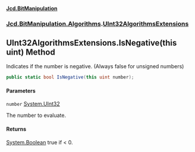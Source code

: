 #### [Jcd.BitManipulation](index 'index')
### [Jcd.BitManipulation.Algorithms](Jcd.BitManipulation.Algorithms 'Jcd.BitManipulation.Algorithms').[UInt32AlgorithmsExtensions](Jcd.BitManipulation.Algorithms.UInt32AlgorithmsExtensions 'Jcd.BitManipulation.Algorithms.UInt32AlgorithmsExtensions')

## UInt32AlgorithmsExtensions.IsNegative(this uint) Method

Indicates if the number is negative. (Always false for unsigned numbers)

```csharp
public static bool IsNegative(this uint number);
```
#### Parameters

<a name='Jcd.BitManipulation.Algorithms.UInt32AlgorithmsExtensions.IsNegative(thisuint).number'></a>

`number` [System.UInt32](https://docs.microsoft.com/en-us/dotnet/api/System.UInt32 'System.UInt32')

The number to evaluate.

#### Returns
[System.Boolean](https://docs.microsoft.com/en-us/dotnet/api/System.Boolean 'System.Boolean')
true if < 0.